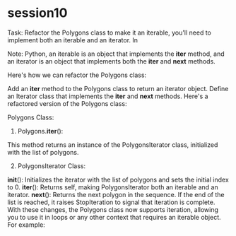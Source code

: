 # session10

Task:
Refactor the Polygons class to make it an iterable, you'll need to implement both an iterable and an iterator. In 

Note:
Python, an iterable is an object that implements the __iter__ method, and an iterator is an object that implements both the __iter__ and __next__ methods.

Here's how we can refactor the Polygons class:

Add an __iter__ method to the Polygons class to return an iterator object.
Define an Iterator class that implements the __iter__ and __next__ methods.
Here's a refactored version of the Polygons class:

Polygons Class:

1. Polygons.__iter__():

This method returns an instance of the PolygonsIterator class, initialized with the list of polygons.

2. PolygonsIterator Class:

__init__(): Initializes the iterator with the list of polygons and sets the initial index to 0.
__iter__(): Returns self, making PolygonsIterator both an iterable and an iterator.
__next__(): Returns the next polygon in the sequence. If the end of the list is reached, it raises StopIteration to signal that iteration is complete.
With these changes, the Polygons class now supports iteration, allowing you to use it in loops or any other context that requires an iterable object. For example:

